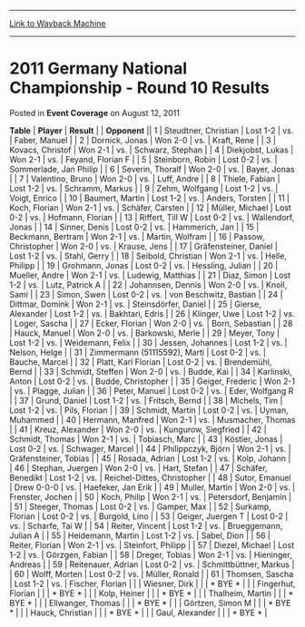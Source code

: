 
---
[Link to Wayback Machine](https://web.archive.org/web/20220116182504/https://magic.wizards.com/en/articles/archive/event-coverage/2011-germany-national-championship-round-10-results-2011-08-12)

[_metadata_:description]:- "TablePlayerResult Opponent 1Steudtner, ChristianLost 1-2vs.Faber, Manuel 2Dornick, JonasWon 2-0vs.Kraft, Rene 3Kovacs, ChristofWon 2-1vs.Schwarz, Stephan 4Diekjobst, LukasWon 2-1vs.Feyand, Florian F 5Steinborn, RobinLost 0-2vs.Sommerlade, Jan Philip 6Severin, ThoralfWon 2-0vs.Bayer, Jonas 7Valentino, BrunoWon 2-0vs.Luff, Andre 8Thiele, FabianLost 1-2vs.Schramm, Markus 9Zehm,"
[_metadata_:generator]:- "Drupal 7 (http://drupal.org)"
[_metadata_:node]:- "437176"
[_metadata_:publish_date]:- "2011-08-12"
[_metadata_:source]:- "div-main-content"
[_metadata_:title]:- "2011 Germany National Championship - Round 10 Results"
[_metadata_:wayback_capture_timestamp]:- "2022-01-16 18:25:04"
[_metadata_:wayback_raw_url]:- "https://web.archive.org/web/20220116182504id_/https://magic.wizards.com/en/articles/archive/event-coverage/2011-germany-national-championship-round-10-results-2011-08-12"
[_metadata_:wayback_url]:- "https://magic.wizards.com/en/articles/archive/event-coverage/2011-germany-national-championship-round-10-results-2011-08-12"
---


2011 Germany National Championship - Round 10 Results
=====================================================



 Posted in **Event Coverage**
 on August 12, 2011 












 **Table** | **Player** | **Result** |  | **Opponent** ||  1 | Steudtner, Christian | Lost 1-2 | vs. | Faber, Manuel |
|  2 | Dornick, Jonas | Won 2-0 | vs. | Kraft, Rene |
|  3 | Kovacs, Christof | Won 2-1 | vs. | Schwarz, Stephan |
|  4 | Diekjobst, Lukas | Won 2-1 | vs. | Feyand, Florian F |
|  5 | Steinborn, Robin | Lost 0-2 | vs. | Sommerlade, Jan Philip |
|  6 | Severin, Thoralf | Won 2-0 | vs. | Bayer, Jonas |
|  7 | Valentino, Bruno | Won 2-0 | vs. | Luff, Andre |
|  8 | Thiele, Fabian | Lost 1-2 | vs. | Schramm, Markus |
|  9 | Zehm, Wolfgang | Lost 1-2 | vs. | Voigt, Enrico |
|  10 | Baumert, Martin | Lost 1-2 | vs. | Anders, Torsten |
|  11 | Koch, Florian | Won 2-1 | vs. | Schäfer, Carsten |
|  12 | Müller, Michael | Lost 0-2 | vs. | Hofmann, Florian |
|  13 | Riffert, Till W | Lost 0-2 | vs. | Wallendorf, Jonas |
|  14 | Sinner, Denis | Lost 0-2 | vs. | Hammerich, Jan |
|  15 | Beckmann, Bertram | Won 2-1 | vs. | Martin, Wolfram |
|  16 | Passow, Christopher | Won 2-0 | vs. | Krause, Jens |
|  17 | Gräfensteiner, Daniel | Lost 1-2 | vs. | Stahl, Gerry |
|  18 | Seibold, Christian | Won 2-1 | vs. | Helle, Philipp |
|  19 | Grohmann, Jonas | Lost 0-2 | vs. | Hessling, Julian |
|  20 | Mueller, Andre | Won 2-1 | vs. | Ludewig, Matthias |
|  21 | Diaz, Simon | Lost 1-2 | vs. | Lutz, Patrick A |
|  22 | Johannsen, Dennis | Won 2-0 | vs. | Knoll, Sami |
|  23 | Simon, Swen | Lost 0-2 | vs. | von Beschwitz, Bastian |
|  24 | Dittmar, Domink | Won 2-1 | vs. | Steinsdörfer, Daniel |
|  25 | Gierse, Alexander | Lost 1-2 | vs. | Bakhtari, Edris |
|  26 | Klinger, Uwe | Lost 1-2 | vs. | Loger, Sascha |
|  27 | Ecker, Florian | Won 2-0 | vs. | Born, Sebastian |
|  28 | Hauck, Manuel | Won 2-0 | vs. | Barkowski, Merle |
|  29 | Meyer, Tony | Lost 1-2 | vs. | Weidemann, Felix |
|  30 | Jessen, Johannes | Lost 1-2 | vs. | Nelson, Helge |
|  31 | Zimmermann (51115592), Marti | Lost 0-2 | vs. | Bauche, Marcel |
|  32 | Platt, Karl Florian | Lost 0-2 | vs. | Brendemühl, Bernd |
|  33 | Schmidt, Steffen | Won 2-0 | vs. | Budde, Kai |
|  34 | Karlinski, Anton | Lost 0-2 | vs. | Budde, Christopher |
|  35 | Geiger, Frederic | Won 2-1 | vs. | Plagge, Julian |
|  36 | Peter, Manuel | Lost 0-2 | vs. | Eder, Wolfgang R |
|  37 | Grund, Daniel | Lost 1-2 | vs. | Fritsch, Bernd |
|  38 | Michels, Tim | Lost 1-2 | vs. | Pils, Florian |
|  39 | Schmidt, Martin | Lost 0-2 | vs. | Uyman, Muhammed |
|  40 | Hermann, Manfred | Won 2-1 | vs. | Musmacher, Thomas |
|  41 | Kreuz, Alexander | Won 2-0 | vs. | Kungurow, Siegfried |
|  42 | Schmidt, Thomas | Won 2-1 | vs. | Tobiasch, Marc |
|  43 | Köstler, Jonas | Lost 0-2 | vs. | Schwager, Marcel |
|  44 | Philippczyk, Björn | Won 2-1 | vs. | Gräfensteiner, Tobias |
|  45 | Rosada, Adrian | Lost 1-2 | vs. | Kolp, Johann |
|  46 | Stephan, Juergen | Won 2-0 | vs. | Hart, Stefan |
|  47 | Schäfer, Benedikt | Lost 1-2 | vs. | Reichel-Dittes, Christopher |
|  48 | Sutor, Emanuel | Drew 0-0-0 | vs. | Haefeker, Jan Erik |
|  49 | Muller, Martin | Won 2-0 | vs. | Frenster, Jochen |
|  50 | Koch, Philip | Won 2-1 | vs. | Petersdorf, Benjamin |
|  51 | Steeger, Thomas | Lost 0-2 | vs. | Gamper, Max |
|  52 | Surkamp, Florian | Lost 0-2 | vs. | Burgold, Lino |
|  53 | Geiger, Juergen T | Lost 0-2 | vs. | Scharfe, Tai W |
|  54 | Reiter, Vincent | Lost 1-2 | vs. | Brueggemann, Julian A |
|  55 | Heidemann, Martin | Lost 1-2 | vs. | Sabel, Dion |
|  56 | Reiter, Florian | Won 2-1 | vs. | Steinfort, Philipp |
|  57 | Diezel, Michael | Lost 1-2 | vs. | Görzgen, Fabian |
|  58 | Dreger, Tobias | Won 2-1 | vs. | Hieninger, Andreas |
|  59 | Reitenauer, Adrian | Lost 0-2 | vs. | Schmittbüttner, Markus |
|  60 | Wolff, Morten | Lost 0-2 | vs. | Müller, Ronald |
|  61 | Thomsen, Sascha | Lost 1-2 | vs. | Fischer, Florian |
|  | Wiesner, Dirk |  |  | \* BYE \* |
|  | Fingerhut, Florian |  |  | \* BYE \* |
|  | Kolp, Heiner |  |  | \* BYE \* |
|  | Thalheim, Martin |  |  | \* BYE \* |
|  | Ellwanger, Thomas |  |  | \* BYE \* |
|  | Görtzen, Simon M |  |  | \* BYE \* |
|  | Hauck, Christian |  |  | \* BYE \* |
|  | Gaul, Alexander |  |  | \* BYE \* |







